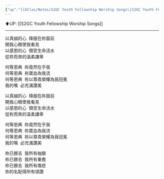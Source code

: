 ```yaml
---
{"up":"[[Atlas/Notes/S2GC Youth Fellowship Worship Songs\|S2GC Youth Fellowship Worship Songs]]","dg-publish":true,"permalink":"/atlas/notes/yf-hymn-song-124/","dgPassFrontmatter":true}
---
```


⬆️UP: [[S2GC Youth Fellowship Worship Songs]]

---

以真誠的心  降服在祢面前  
開我心眼使我看見  
以感恩的心  領受生命活水  
從祢而來的溫柔謙卑  

何等恩典  祢竟然在乎我  
何等恩典  祢寶血為我流  
何等恩典  祢以尊貴榮耀為我冠冕  
我的嘴  必充滿讚美  

以真誠的心  降服在祢面前  
開我心眼使我看見  
以感恩的心  領受生命活水  
從祢而來的溫柔謙卑  

何等恩典  祢竟然在乎我  
何等恩典  祢寶血為我流  
何等恩典  祢以尊貴榮耀為我冠冕  
我的嘴  必充滿讚美  

祢已挪去  我所有枷鎖  
祢已挪去  我所有重擔  
祢已挪去  我所有傷悲  
祢的名配得所有頌讚